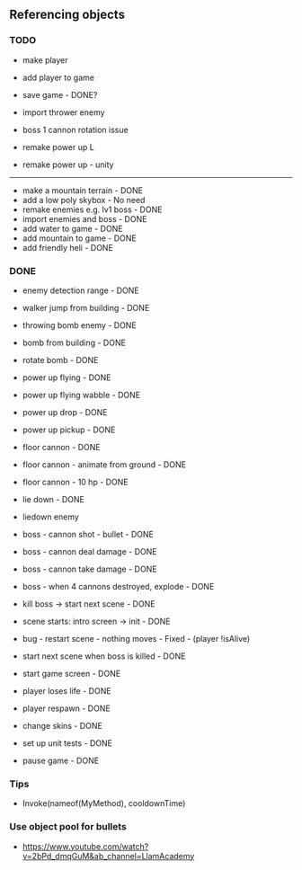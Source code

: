 ﻿## Referencing objects

### TODO
* make player
* add player to game

* save game - DONE?
* import thrower enemy
* boss 1 cannon rotation issue
* remake power up L
* remake power up - unity





----

* make a mountain terrain - DONE
* add a low poly skybox - No need
* remake enemies e.g. lv1 boss - DONE
* import enemies and boss - DONE
* add water to game - DONE
* add mountain to game - DONE
* add friendly heli - DONE


### DONE
* enemy detection range - DONE
* walker jump from building - DONE
* throwing bomb enemy - DONE
* bomb from building - DONE
* rotate bomb - DONE
* power up flying - DONE
* power up flying wabble - DONE
* power up drop - DONE
* power up pickup - DONE
* floor cannon - DONE
* floor cannon - animate from ground - DONE
* floor cannon - 10 hp - DONE
* lie down - DONE
* liedown enemy
* boss - cannon shot - bullet - DONE
* boss - cannon deal damage - DONE
* boss - cannon take damage - DONE
* boss - when 4 cannons destroyed, explode - DONE
* kill boss -> start next scene - DONE
* scene starts: intro screen -> init - DONE

* bug - restart scene - nothing moves - Fixed - (player !isAlive)
* start next scene when boss is killed - DONE
* start game screen - DONE
* player loses life - DONE
* player respawn - DONE
* change skins - DONE
* set up unit tests - DONE
* pause game - DONE


### Tips
* Invoke(nameof(MyMethod), cooldownTime)


### Use object pool for bullets
* https://www.youtube.com/watch?v=2bPd_dmqGuM&ab_channel=LlamAcademy
